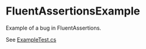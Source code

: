 # FluentAssertionsExample
Example of a bug in FluentAssertions.

See [ExampleTest.cs](./FluentAssertionsExample/ExampleTest.cs)
